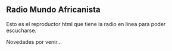 ## Radio Mundo Africanista

Esto es el reproductor html que tiene la radio en linea para poder escucharse.

Novedades por venir...

